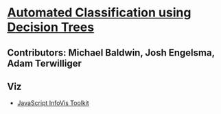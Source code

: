 # [Automated Classification using Decision Trees](http://www.cis.gvsu.edu/~wolffe/courses/cs678/projects/project3.pdf)

## Contributors: Michael Baldwin, Josh Engelsma, Adam Terwilliger

## Viz
- [JavaScript InfoVis Toolkit](http://philogb.github.io/jit/index.html)
